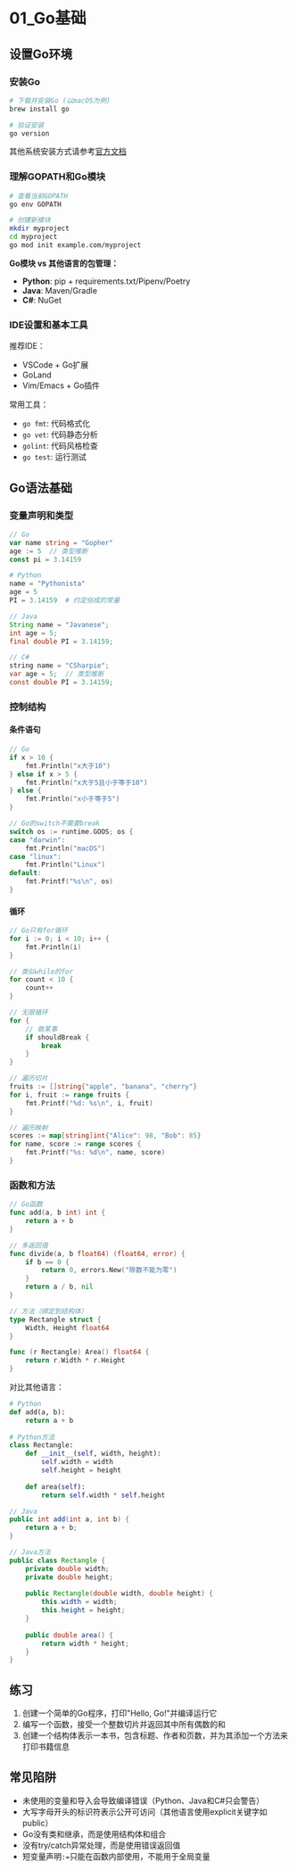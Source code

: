 # 01_Go基础

## 设置Go环境

### 安装Go

```bash
# 下载并安装Go (以macOS为例)
brew install go

# 验证安装
go version
```

其他系统安装方式请参考[官方文档](https://golang.org/doc/install)

### 理解GOPATH和Go模块

```bash
# 查看当前GOPATH
go env GOPATH

# 创建新模块
mkdir myproject
cd myproject
go mod init example.com/myproject
```

**Go模块 vs 其他语言的包管理：**
- **Python**: pip + requirements.txt/Pipenv/Poetry
- **Java**: Maven/Gradle
- **C#**: NuGet

### IDE设置和基本工具

推荐IDE：
- VSCode + Go扩展
- GoLand
- Vim/Emacs + Go插件

常用工具：
- `go fmt`: 代码格式化
- `go vet`: 代码静态分析
- `golint`: 代码风格检查
- `go test`: 运行测试

## Go语法基础

### 变量声明和类型

```go
// Go
var name string = "Gopher"
age := 5  // 类型推断
const pi = 3.14159
```

```python
# Python
name = "Pythonista"
age = 5
PI = 3.14159  # 约定俗成的常量
```

```java
// Java
String name = "Javanese";
int age = 5;
final double PI = 3.14159;
```

```java
// C#
string name = "CSharpie";
var age = 5;  // 类型推断
const double PI = 3.14159;
```

### 控制结构

#### 条件语句

```go
// Go
if x > 10 {
    fmt.Println("x大于10")
} else if x > 5 {
    fmt.Println("x大于5且小于等于10")
} else {
    fmt.Println("x小于等于5")
}

// Go的switch不需要break
switch os := runtime.GOOS; os {
case "darwin":
    fmt.Println("macOS")
case "linux":
    fmt.Println("Linux")
default:
    fmt.Printf("%s\n", os)
}
```

#### 循环

```go
// Go只有for循环
for i := 0; i < 10; i++ {
    fmt.Println(i)
}

// 类似while的for
for count < 10 {
    count++
}

// 无限循环
for {
    // 做某事
    if shouldBreak {
        break
    }
}

// 遍历切片
fruits := []string{"apple", "banana", "cherry"}
for i, fruit := range fruits {
    fmt.Printf("%d: %s\n", i, fruit)
}

// 遍历映射
scores := map[string]int{"Alice": 98, "Bob": 85}
for name, score := range scores {
    fmt.Printf("%s: %d\n", name, score)
}
```

### 函数和方法

```go
// Go函数
func add(a, b int) int {
    return a + b
}

// 多返回值
func divide(a, b float64) (float64, error) {
    if b == 0 {
        return 0, errors.New("除数不能为零")
    }
    return a / b, nil
}

// 方法（绑定到结构体）
type Rectangle struct {
    Width, Height float64
}

func (r Rectangle) Area() float64 {
    return r.Width * r.Height
}
```

对比其他语言：

```python
# Python
def add(a, b):
    return a + b
    
# Python方法
class Rectangle:
    def __init__(self, width, height):
        self.width = width
        self.height = height
        
    def area(self):
        return self.width * self.height
```

```java
// Java
public int add(int a, int b) {
    return a + b;
}

// Java方法
public class Rectangle {
    private double width;
    private double height;
    
    public Rectangle(double width, double height) {
        this.width = width;
        this.height = height;
    }
    
    public double area() {
        return width * height;
    }
}
```

## 练习

1. 创建一个简单的Go程序，打印"Hello, Go!"并编译运行它
2. 编写一个函数，接受一个整数切片并返回其中所有偶数的和
3. 创建一个结构体表示一本书，包含标题、作者和页数，并为其添加一个方法来打印书籍信息

## 常见陷阱

- 未使用的变量和导入会导致编译错误（Python、Java和C#只会警告）
- 大写字母开头的标识符表示公开可访问（其他语言使用explicit关键字如public）
- Go没有类和继承，而是使用结构体和组合
- 没有try/catch异常处理，而是使用错误返回值
- 短变量声明`:=`只能在函数内部使用，不能用于全局变量